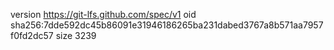 version https://git-lfs.github.com/spec/v1
oid sha256:7dde592dc45b86091e31946186265ba231dabed3767a8b571aa7957f0fd2dc57
size 3239
